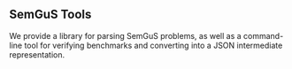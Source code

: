 ## SemGuS Tools
We provide a library for parsing SemGuS problems, as well as a command-line tool for verifying benchmarks and converting into a JSON intermediate representation.
